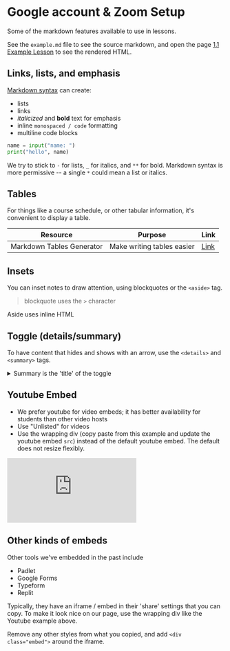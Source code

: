 # Google account & Zoom Setup

Some of the markdown features available to use in lessons. 

See the `example.md` file to see the source markdown, and open the page [1.1 Example Lesson](./example.md) to see the rendered HTML.

## Links, lists, and emphasis

[Markdown syntax](https://www.markdownguide.org/basic-syntax/) can create:

- lists
- links
- _italicized_ and **bold** text for emphasis
- inline `monospaced / code` formatting
- multiline code blocks

```python
name = input("name: ")
print("hello", name)
```

We try to stick to `-` for lists, `_` for italics, and `**` for bold. Markdown syntax is
more permissive -- a single `*` could mean a list or italics.

## Tables

For things like a course schedule, or other tabular information, it's convenient
to display a table.

| Resource | Purpose | Link |
|---|---|---|
| Markdown Tables Generator | Make writing tables easier | [Link](https://www.tablesgenerator.com/markdown_tables) |

## Insets

You can inset notes to draw attention, using blockquotes or the `<aside>` tag.

> blockquote
> uses the `>` character

<aside>

  Aside uses inline HTML

</aside>

## Toggle (details/summary)

To have content that hides and shows with an arrow, use the `<details>` and
`<summary>` tags.

<details><summary>Summary is the 'title' of the toggle</summary>

The other content within `<details>` is hidden until toggled open.

**You can have other kinds of content within a toggle.**

I frequently use it to hide videos or other embeds that are optional viewing.

</details>


## Youtube Embed

* We prefer youtube for video embeds; it has better availability for students than other video hosts
* Use "Unlisted" for videos
* Use the wrapping div (copy paste from this example and update the youtube embed `src`) instead of the default youtube embed. The default does not resize flexibly.

<div class="embed"><iframe src="https://www.youtube.com/embed/jfa-YLyanFw" title="Weather - Reading from API Part 1" frameborder="0" allow="accelerometer; autoplay; clipboard-write; encrypted-media; gyroscope; picture-in-picture" allowfullscreen></iframe></div>

## Other kinds of embeds

Other tools we've embedded in the past include

- Padlet
- Google Forms
- Typeform
- Replit

Typically, they have an iframe / embed in their 'share' settings that you can copy. To make it look nice on our page, use the wrapping div like the Youtube example above. 

Remove any other styles from what you copied, and add `<div class="embed">` around the iframe.
